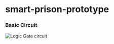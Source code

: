 # smart-prison-prototype

### Basic Circuit 
![Logic Gate circuit](https://github.com/user-attachments/assets/08b087d5-df79-4221-93a5-10a5083aa391)

